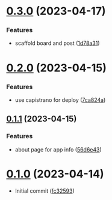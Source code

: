 # [0.3.0](https://github.com/alexcode-cc/Rails601/compare/0.2.0...0.3.0) (2023-04-17)


### Features

* scaffold board and post ([1d78a31](https://github.com/alexcode-cc/Rails601/commit/1d78a31d26cbe1305f7f32d308c34bcc0f4363dc))



# [0.2.0](https://github.com/alexcode-cc/Rails601/compare/0.1.1...0.2.0) (2023-04-15)


### Features

* use capistrano for deploy ([7ca824a](https://github.com/alexcode-cc/Rails601/commit/7ca824a22fc5755e947dff6d96e5a058e9bf7cbd))



## [0.1.1](https://github.com/alexcode-cc/Rails601/compare/0.1.0...0.1.1) (2023-04-15)


### Features

* about page for app info ([56d6e43](https://github.com/alexcode-cc/Rails601/commit/56d6e43a5aaa75a7f650d421c9df4345ea4c268b))



# [0.1.0](https://github.com/alexcode-cc/Rails601/tree/0.1.0) (2023-04-14)

* Initial commit ([fc32593](https://github.com/alexcode-cc/Rails601/commit/fc32593))



